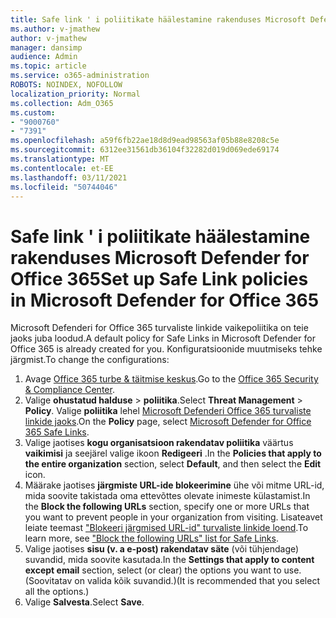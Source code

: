 ```yaml
---
title: Safe link ' i poliitikate häälestamine rakenduses Microsoft Defender for Office 365
ms.author: v-jmathew
author: v-jmathew
manager: dansimp
audience: Admin
ms.topic: article
ms.service: o365-administration
ROBOTS: NOINDEX, NOFOLLOW
localization_priority: Normal
ms.collection: Adm_O365
ms.custom:
- "9000760"
- "7391"
ms.openlocfilehash: a59f6fb22ae18d8d9ead98563af05b88e8208c5e
ms.sourcegitcommit: 6312ee31561db36104f32282d019d069ede69174
ms.translationtype: MT
ms.contentlocale: et-EE
ms.lasthandoff: 03/11/2021
ms.locfileid: "50744046"
---
```

# <a name="set-up-safe-link-policies-in-microsoft-defender-for-office-365"></a><span data-ttu-id="497d0-102">Safe link ' i poliitikate häälestamine rakenduses Microsoft Defender for Office 365</span><span class="sxs-lookup"><span data-stu-id="497d0-102">Set up Safe Link policies in Microsoft Defender for Office 365</span></span>

<span data-ttu-id="497d0-103">Microsoft Defenderi for Office 365 turvaliste linkide vaikepoliitika on teie jaoks juba loodud.</span><span class="sxs-lookup"><span data-stu-id="497d0-103">A default policy for Safe Links in Microsoft Defender for Office 365 is already created for you.</span></span> <span data-ttu-id="497d0-104">Konfiguratsioonide muutmiseks tehke järgmist.</span><span class="sxs-lookup"><span data-stu-id="497d0-104">To change the configurations:</span></span>

1. <span data-ttu-id="497d0-105">Avage [Office 365 turbe & täitmise keskus](https://go.microsoft.com/fwlink/p/?linkid=2077143).</span><span class="sxs-lookup"><span data-stu-id="497d0-105">Go to the [Office 365 Security & Compliance Center](https://go.microsoft.com/fwlink/p/?linkid=2077143).</span></span>
2. <span data-ttu-id="497d0-106">Valige **ohustatud halduse**  >  **poliitika**.</span><span class="sxs-lookup"><span data-stu-id="497d0-106">Select **Threat Management** > **Policy**.</span></span> <span data-ttu-id="497d0-107">Valige **poliitika** lehel [Microsoft Defenderi Office 365 turvaliste linkide jaoks](https://go.microsoft.com/fwlink/?linkid=2101058).</span><span class="sxs-lookup"><span data-stu-id="497d0-107">On the **Policy** page, select [Microsoft Defender for Office 365 Safe Links](https://go.microsoft.com/fwlink/?linkid=2101058).</span></span>
3. <span data-ttu-id="497d0-108">Valige jaotises **kogu organisatsioon rakendatav poliitika** väärtus **vaikimisi** ja seejärel valige ikoon **Redigeeri** .</span><span class="sxs-lookup"><span data-stu-id="497d0-108">In the **Policies that apply to the entire organization** section, select **Default**, and then select the **Edit** icon.</span></span>
4. <span data-ttu-id="497d0-109">Määrake jaotises **järgmiste URL-ide blokeerimine** ühe või mitme URL-id, mida soovite takistada oma ettevõttes olevate inimeste külastamist.</span><span class="sxs-lookup"><span data-stu-id="497d0-109">In the **Block the following URLs** section, specify one or more URLs that you want to prevent people in your organization from visiting.</span></span> <span data-ttu-id="497d0-110">Lisateavet leiate teemast ["Blokeeri järgmised URL-id" turvaliste linkide loend](https://go.microsoft.com/fwlink/?linkid=2092123).</span><span class="sxs-lookup"><span data-stu-id="497d0-110">To learn more, see ["Block the following URLs" list for Safe Links](https://go.microsoft.com/fwlink/?linkid=2092123).</span></span>
5. <span data-ttu-id="497d0-111">Valige jaotises **sisu (v. a e-post) rakendatav säte** (või tühjendage) suvandid, mida soovite kasutada.</span><span class="sxs-lookup"><span data-stu-id="497d0-111">In the **Settings that apply to content except email** section, select (or clear) the options you want to use.</span></span> <span data-ttu-id="497d0-112">(Soovitatav on valida kõik suvandid.)</span><span class="sxs-lookup"><span data-stu-id="497d0-112">(It is recommended that you select all the options.)</span></span>
6. <span data-ttu-id="497d0-113">Valige **Salvesta**.</span><span class="sxs-lookup"><span data-stu-id="497d0-113">Select **Save**.</span></span>
